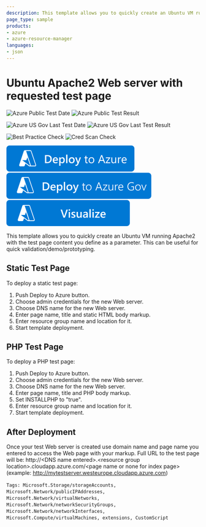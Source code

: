 ```yaml
---
description: This template allows you to quickly create an Ubuntu VM running Apache2 with the test page content you define as a parameter. This can be useful for quick validation/demo/prototyping.
page_type: sample
products:
- azure
- azure-resource-manager
languages:
- json
---
```

# Ubuntu Apache2 Web server with requested test page

![Azure Public Test Date](https://azurequickstartsservice.blob.core.windows.net/badges/application-workloads/apache/ubuntu-apache-test-page/PublicLastTestDate.svg)
![Azure Public Test Result](https://azurequickstartsservice.blob.core.windows.net/badges/application-workloads/apache/ubuntu-apache-test-page/PublicDeployment.svg)

![Azure US Gov Last Test Date](https://azurequickstartsservice.blob.core.windows.net/badges/application-workloads/apache/ubuntu-apache-test-page/FairfaxLastTestDate.svg)
![Azure US Gov Last Test Result](https://azurequickstartsservice.blob.core.windows.net/badges/application-workloads/apache/ubuntu-apache-test-page/FairfaxDeployment.svg)

![Best Practice Check](https://azurequickstartsservice.blob.core.windows.net/badges/application-workloads/apache/ubuntu-apache-test-page/BestPracticeResult.svg)
![Cred Scan Check](https://azurequickstartsservice.blob.core.windows.net/badges/application-workloads/apache/ubuntu-apache-test-page/CredScanResult.svg)

[![Deploy To Azure](https://raw.githubusercontent.com/Azure/azure-quickstart-templates/master/1-CONTRIBUTION-GUIDE/images/deploytoazure.svg?sanitize=true)](https://portal.azure.com/#create/Microsoft.Template/uri/https%3A%2F%2Fraw.githubusercontent.com%2FAzure%2Fazure-quickstart-templates%2Fmaster%2Fapplication-workloads%2Fapache%2Fubuntu-apache-test-page%2Fazuredeploy.json)
[![Deploy To Azure US Gov](https://raw.githubusercontent.com/Azure/azure-quickstart-templates/master/1-CONTRIBUTION-GUIDE/images/deploytoazuregov.svg?sanitize=true)](https://portal.azure.us/#create/Microsoft.Template/uri/https%3A%2F%2Fraw.githubusercontent.com%2FAzure%2Fazure-quickstart-templates%2Fmaster%2Fapplication-workloads%2Fapache%2Fubuntu-apache-test-page%2Fazuredeploy.json)
[![Visualize](https://raw.githubusercontent.com/Azure/azure-quickstart-templates/master/1-CONTRIBUTION-GUIDE/images/visualizebutton.svg?sanitize=true)](http://armviz.io/#/?load=https%3A%2F%2Fraw.githubusercontent.com%2FAzure%2Fazure-quickstart-templates%2Fmaster%2Fapplication-workloads%2Fapache%2Fubuntu-apache-test-page%2Fazuredeploy.json)

This template allows you to quickly create an Ubuntu VM running Apache2 with the test page content you define as a parameter. This can be useful for quick validation/demo/prototyping.

## Static Test Page

To deploy a static test page:

1. Push Deploy to Azure button.
2. Choose admin credentials for the new Web server.
3. Choose DNS name for the new Web server.
4. Enter page name, title and static HTML body markup.
5. Enter resource group name and location for it.
6. Start template deployment.

## PHP Test Page

To deploy a PHP test page:

1. Push Deploy to Azure button.
2. Choose admin credentials for the new Web server.
3. Choose DNS name for the new Web server.
4. Enter page name, title and PHP body markup.
5. Set INSTALLPHP to "true".
6. Enter resource group name and location for it.
7. Start template deployment.

## After Deployment

Once your test Web server is created use domain name and page name you entered to access the Web page with your markup.
Full URL to the test page will be: http://\<DNS name entered\>.\<resource group location\>.cloudapp.azure.com/\<page name or none for index page\>
(example: http://mytestserver.westeurope.cloudapp.azure.com)

`Tags: Microsoft.Storage/storageAccounts, Microsoft.Network/publicIPAddresses, Microsoft.Network/virtualNetworks, Microsoft.Network/networkSecurityGroups, Microsoft.Network/networkInterfaces, Microsoft.Compute/virtualMachines, extensions, CustomScript`
